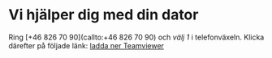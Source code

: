# Vi hjälper dig med din dator

Ring [+46 826 70 90](callto:+46 826 70 90) och *välj 1* i telefonväxeln. Klicka därefter på följade länk: <a href="http://get.teamviewer.com/j8dvucq" target="_blank">ladda ner Teamviewer</a>
